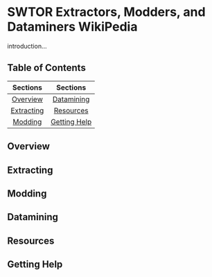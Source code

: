 # SWTOR Extractors, Modders, and Dataminers WikiPedia

introduction...


## Table of Contents

| Sections  | Sections |
| :---: | :---: |
| [Overview](https://github.com/SWTOR-Extractors-Modders-Dataminers/WikiPedia#overview)  | [Datamining](https://github.com/SWTOR-Extractors-Modders-Dataminers/WikiPedia#datamining)  |
| [Extracting](https://github.com/SWTOR-Extractors-Modders-Dataminers/WikiPedia#extracting)  | [Resources](https://github.com/SWTOR-Extractors-Modders-Dataminers/WikiPedia#resources)  |
| [Modding](https://github.com/SWTOR-Extractors-Modders-Dataminers/WikiPedia#modding)  | [Getting Help](https://github.com/SWTOR-Extractors-Modders-Dataminers/WikiPedia#getting%help)  |


## Overview

## Extracting

## Modding

## Datamining

## Resources

## Getting Help
